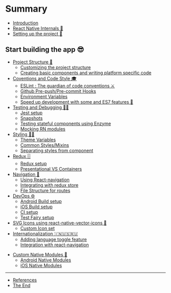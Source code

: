 # Summary

* [Introduction](README.md)
* [React Native Internals 📡](3-react-native-internals/3.1-react-native-internals.md)
* [Setting up the project 🌈](4-setting-up-the-project/4.1-installing-react-native.md)

Start building the app 😎
----
* [Project Structure 🏢](5-project-structure-and-start-building-some-app/5.0-intro.md)
  * [Customizing the project structure](5-project-structure-and-start-building-some-app/5.1-customising-the-structure.md)
  * [Creating basic components and writing platform specific code](5-project-structure-and-start-building-some-app/5.2-basic-components-and-platform-specific-code.md)
* [Coventions and Code Style 🎓](6-conventions-and-code-style/6.0-intro.md)
  * [ESLint : The guardian of code conventions ⚔️](6-conventions-and-code-style/6.1-eslint.md)
  * [Github Pre-push/Pre-commit Hooks](6-conventions-and-code-style/6.2-git-pre-hooks.md)
  * [Environment Variables](6-conventions-and-code-style/6.3-environment-variables.md)
  * [Speed up development with some and ES7 features 🤘](6-conventions-and-code-style/6.4-es7-features.md)
* [Testing and Debugging 🚫🐞](7-testing/7.0-intro.md)
  * [Jest setup](7-testing/7.1-jest-setup.md)
  * [Snapshots](7-testing/7.2-snapshots.md)
  * [Testing stateful components using Enzyme](7-testing/7.3-enzyme-testing.md)
  * [Mocking RN modules  ](7-testing/7.4-mocking-rn-modules.md)
  <!-- * [FYI Cache](7-testing/7.5-fyi-cache.md) -->
  <!-- * [Using React-Native Debugger for debugging](7-testing/7.6-using-react-native-debugger-for-debugging.md) -->
* [Styling 💅🏻](8-styling/8.0-intro.md)
  * [Theme Variables](8-styling/8.1-theme-variables.md)
  * [Common Styles/Mixins](8-styling/8.2-common-styles-mixins.md)
  * [Separating styles from component](8-styling/8.3-separating-styles-from-component.md)
* [Redux 🗄](9-redux/9.0-intro.md)
  * [Redux setup](9-redux/9.1-redux-setup.md)
  * [Presentational VS Containers](9-redux/9.2-presentational-vs-containers.md)
* [Navigation 🚪](10-navigation/10.0-intro.md)
  * [Using React-navigation](10-navigation/10.1-using-react-navigation.md)
  * [Integrating with redux store](10-navigation/10.2-integrating-with-redux-store.md)
  * [File Structure for routes](10-navigation/10.3-file-structure-for-routes.md)
* [DevOps ⚙️](11-devops/11.0-devops.md)
  * [Android Build setup](11-devops/11.1-android-build-setup.md)
  * [iOS Build setup](11-devops/11.2-ios-build-setup.md)
  * [CI setup](11-devops/11.3-ci-setup.md)
  * [Test Fairy setup](11-devops/11.4-test-fairy-setup.md)
* [SVG Icons using react-native-vector-icons 🐾](12-svg-icons-using-react-native-vector-icons/12.0-intro.md)
  * [Custom Icon set](12-svg-icons-using-react-native-vector-icons/12.1-creating-custom-iconset.md)
* [Internationalization 🇮🇳🇺🇸🇷🇺](13-internationalization/13.1-framework-intro.md)
  * [Adding language toggle feature](13-internationalization/13.2-language-toggle.md)
  * [Integration with react-navigation](13-internationalization/13.3-integration-with-react-navigation.md)
<!-- * [Axios and API mocks](14-axios-and-api-mocks/14-intro.md) -->
<!-- * [Third Party components](15-third-party-components/15.0-intro.md) -->
  <!-- * [When should I search for pre-built components](15-third-party-components/15.1-when-should-i-search-for-pre-built-components.md) -->
  <!-- * [Linking components](15-third-party-components/15.2-linking-components.md) -->
  <!-- * [Recommended components](15-third-party-components/15.3-recommended-components.md) -->
* [Custom Native Modules 🍮](16-custom-native-modules/16.0-intro.md)
  * [Android Native Modules](16-custom-native-modules/16.1-android-native-module.md)
  * [iOS Native Modules](16-custom-native-modules/16.2-ios-native-module.md)
<!-- * [Migrating to WEB](17-migrating-to-web/17.0-intro.md)
  * [Interface File](17-migrating-to-web/17.1-interface-file.md)
  * [Rewrite all Dumb components](17-migrating-to-web/17.2-rewrite-all-dumb-components.md)
  * [Reusing business logic across platforms](17-migrating-to-web/17.3-reusing-business-logic-across-platforms.md) -->
<!-- * [GOTCHAS](18-Gotchas/18.0-intro.md) -->
----
* [References](references.md)
* [The End](the-end.md)

